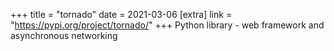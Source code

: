 +++
title = "tornado"
date = 2021-03-06
[extra]
link = "https://pypi.org/project/tornado/"
+++
Python library - web framework and asynchronous networking

